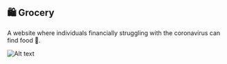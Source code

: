 ## 🛍️ Grocery

A website where individuals financially struggling with the coronavirus can find food 🥔. 

![Alt text](https://github.com/ZumbaMaster313/Grocery/blob/master/public/images/foodbanks.JPG "Proxy")
